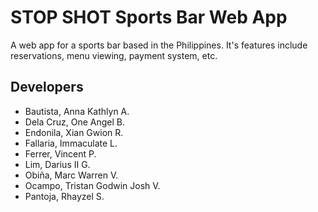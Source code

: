 # STOP SHOT Sports Bar Web App

A web app for a sports bar based in the Philippines. It's features include reservations, menu viewing, payment system, etc.


## Developers

* Bautista, Anna Kathlyn A.
* Dela Cruz, One Angel B.
* Endonila, Xian Gwion R.
* Fallaria, Immaculate L.
* Ferrer, Vincent P.
* Lim, Darius II G.
* Obiña, Marc Warren V.
* Ocampo, Tristan Godwin Josh V.
* Pantoja, Rhayzel S.
